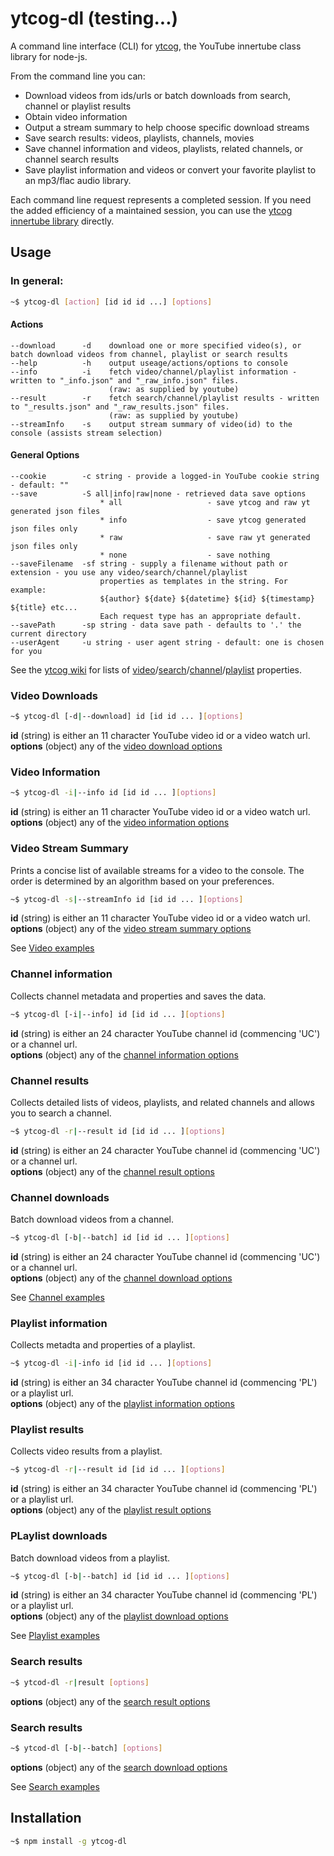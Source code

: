 # ytcog-dl (testing...)
A command line interface (CLI) for [ytcog](https://github.com/gatecrasher777/ytcog), the YouTube innertube class library for node-js.

From the command line you can:

* Download videos from ids/urls or batch downloads from search, channel or playlist results
* Obtain video information
* Output a stream summary to help choose specific download streams
* Save search results: videos, playlists, channels, movies
* Save channel information and videos, playlists, related channels, or channel search results
* Save playlist information and videos or convert your favorite playlist to an mp3/flac audio library.

Each command line request represents a completed session. 
If you need the added efficiency of a maintained session, you can use the [ytcog innertube library](https://github.com/gatecrasher777/ytcog) directly.

## Usage

### In general:
```bash
~$ ytcog-dl [action] [id id id ...] [options]
```

#### Actions

    --download      -d    download one or more specified video(s), or batch download videos from channel, playlist or search results
    --help          -h    output useage/actions/options to console
    --info          -i    fetch video/channel/playlist information - written to "_info.json" and "_raw_info.json" files.  
                          (raw: as supplied by youtube)
    --result        -r    fetch search/channel/playlist results - written to "_results.json" and "_raw_results.json" files.
                          (raw: as supplied by youtube)
    --streamInfo    -s    output stream summary of video(id) to the console (assists stream selection)

#### General Options

    --cookie        -c string - provide a logged-in YouTube cookie string - default: ""   
    --save          -S all|info|raw|none - retrieved data save options 
                        * all                   - save ytcog and raw yt generated json files
                        * info                  - save ytcog generated json files only
                        * raw                   - save raw yt generated json files only
                        * none                  - save nothing  
    --saveFilename  -sf string - supply a filename without path or extension - you use any video/search/channel/playlist
                        properties as templates in the string. For example:
                        ${author} ${date} ${datetime} ${id} ${timestamp} ${title} etc...
                        Each request type has an appropriate default.
    --savePath      -sp string - data save path - defaults to '.' the current directory 
    --userAgent     -u string - user agent string - default: one is chosen for you

See the [ytcog wiki](https://github.com/gatecrasher777/ytcog/wiki) for lists of [video](https://github.com/gatecrasher777/ytcog/wiki/Video#properties)/[search](https://github.com/gatecrasher777/ytcog/wiki/Search#properties)/[channel](https://github.com/gatecrasher777/ytcog/wiki/Channel#properties)/[playlist](https://github.com/gatecrasher777/ytcog/wiki/Playlist#properties) properties.

### Video Downloads

```bash
~$ ytcog-dl [-d|--download] id [id id ... ][options]
```

__id__ (string) is either an 11 character YouTube video id or a video watch url.  
__options__ (object) any of the [video download options](https://github.com/gatecrasher777/ytcog-dl/wiki/Video#download-options)  

### Video Information

```bash
~$ ytcog-dl -i|--info id [id id ... ][options]
```

__id__ (string) is either an 11 character YouTube video id or a video watch url.  
__options__ (object) any of the [video information options](https://github.com/gatecrasher777/ytcog-dl/wiki/Video#information-options)
                        
### Video Stream Summary

Prints a concise list of available streams for a video to the console. The order is determined by an algorithm based on your preferences.

```bash
~$ ytcog-dl -s|--streamInfo id [id id ... ][options]
```

__id__ (string) is either an 11 character YouTube video id or a video watch url.  
__options__ (object) any of the [video stream summary options](https://github.com/gatecrasher777/ytcog-dl/wiki/Video#stream-summary-options)

See [Video examples](https://github.com/gatecrasher777/ytcog-dl/wiki/Video#examples)

### Channel information

Collects channel metadata and properties and saves the data.

```bash
~$ ytcog-dl [-i|--info] id [id id ... ][options]
```

__id__ (string) is either an 24 character YouTube channel id  (commencing 'UC') or a channel url.  
__options__ (object) any of the [channel information options](https://github.com/gatecrasher777/ytcog-dl/wiki/Channel#information-options)

### Channel results

Collects detailed lists of videos, playlists, and related channels and allows you to search a channel.  

```bash
~$ ytcog-dl -r|--result id [id id ... ][options]
```

__id__ (string) is either an 24 character YouTube channel id  (commencing 'UC') or a channel url.  
__options__ (object) any of the [channel result options](https://github.com/gatecrasher777/ytcog-dl/wiki/Channel#result-options)
     
### Channel downloads

Batch download videos from a channel. 

```bash
~$ ytcog-dl [-b|--batch] id [id id ... ][options]
```

__id__ (string) is either an 24 character YouTube channel id  (commencing 'UC') or a channel url.  
__options__ (object) any of the [channel download options](https://github.com/gatecrasher777/ytcog-dl/wiki/Channel#download-options)

See [Channel examples](https://github.com/gatecrasher777/ytcog-dl/wiki/Channel#examples)

### Playlist information

Collects metadta and properties of a playlist.

```bash
~$ ytcog-dl -i|-info id [id id ... ][options]
```

__id__ (string) is either an 34 character YouTube channel id  (commencing 'PL') or a playlist url.  
__options__ (object) any of the [playlist information options](https://github.com/gatecrasher777/ytcog-dl/wiki/Playlist#information-options)

### Playlist results

Collects video results from a playlist.

```bash
~$ ytcog-dl -r|--result id [id id ... ][options]
```

__id__ (string) is either an 34 character YouTube channel id  (commencing 'PL') or a playlist url.  
__options__ (object) any of the [playlist result options](https://github.com/gatecrasher777/ytcog-dl/wiki/Playlist#result-options)

### PLaylist downloads

Batch download videos from a playlist. 

```bash
~$ ytcog-dl [-b|--batch] id [id id ... ][options]
```

__id__ (string) is either an 34 character YouTube channel id  (commencing 'PL') or a playlist url.  
__options__ (object) any of the [playlist download options](https://github.com/gatecrasher777/ytcog-dl/wiki/Playlist#download-options)

See [Playlist examples](https://github.com/gatecrasher777/ytcog-dl/wiki/Search#examples)

### Search results

```bash
~$ ytcod-dl -r|result [options]
```
__options__ (object) any of the [search result options](https://github.com/gatecrasher777/ytcog-dl/wiki/Search#result-options)

### Search results

```bash
~$ ytcod-dl [-b|--batch] [options]
```
__options__ (object) any of the [search download options](https://github.com/gatecrasher777/ytcog-dl/wiki/Search#download-options)

See [Search examples](https://github.com/gatecrasher777/ytcog-dl/wiki/Search#examples)

## Installation

```bash
~$ npm install -g ytcog-dl
```

